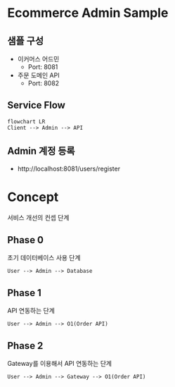 # Ecommerce Admin Sample

## 샘플 구성
- 이커머스 어드민 
  - Port: 8081
- 주문 도메인 API 
  - Port: 8082

## Service Flow
```mermaid
flowchart LR
Client --> Admin --> API
```

## Admin 계정 등록
- http://localhost:8081/users/register

# Concept
서비스 개선의 컨셉 단계

## Phase 0
초기 데이터베이스 사용 단계
```mermaid
User --> Admin --> Database
```

## Phase 1
API 연동하는 단계
```mermaid
User --> Admin --> O1(Order API)
```

## Phase 2
Gateway를 이용해서 API 연동하는 단계
```mermaid
User --> Admin --> Gateway --> O1(Order API)
```